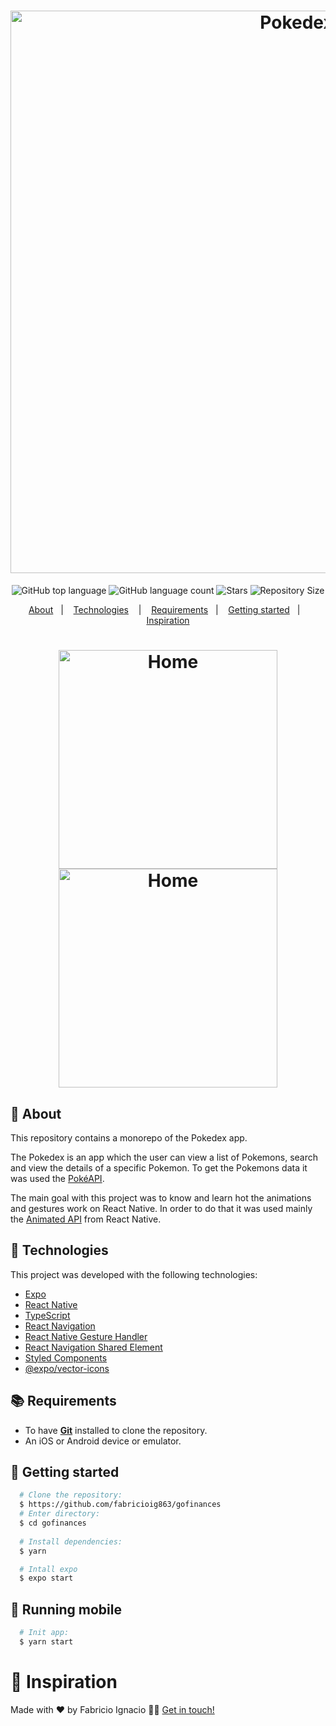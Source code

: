 <h1 align="center">
  <img alt="Pokedex" src="https://ik.imagekit.io/sxuezpnjxnfe/Gofinances_sZL2yr291.jpg?ik-sdk-version=javascript-1.4.3&updatedAt=1646350783109" width="900px" />
</h1>

<p align="center">
  <img alt="GitHub top language" src="https://img.shields.io/github/languages/top/MatheusPires99/pokedex">
  <img alt="GitHub language count" src="https://img.shields.io/github/languages/count/MatheusPires99/pokedex">
  <img alt="Stars" src="https://img.shields.io/github/stars/MatheusPires99/pokedex">
  <img alt="Repository Size" src="https://img.shields.io/github/repo-size/MatheusPires99/pokedex">
</p>

<p align="center">
  <a href="#page_with_curl-about">About</a>&nbsp;&nbsp;&nbsp;|&nbsp;&nbsp;&nbsp;
  <a href="#hammer-technologies">Technologies</a>
  &nbsp;&nbsp;&nbsp;|&nbsp;&nbsp;&nbsp;
  <a href="#books-requirements">Requirements</a>&nbsp;&nbsp;&nbsp;|&nbsp;&nbsp;&nbsp;
  <a href="#rocket-getting-started">Getting started</a>&nbsp;&nbsp;&nbsp;|&nbsp;&nbsp;&nbsp;
  <a href="#thought_balloon-inspiration">Inspiration</a>
</p>

<h1 align="center">
  <img alt="Home" src="https://res.cloudinary.com/fabricioig863/image/upload/v1646353179/20220303_205431_t6mxzu.gif" width="350px" />
  <img alt="Home" src="https://res.cloudinary.com/fabricioig863/image/upload/v1646353621/20220303_212553_j4jvli.gif" width="350px" />
</h1>

## :page_with_curl: About
This repository contains a monorepo of the Pokedex app.

The Pokedex is an app which the user can view a list of Pokemons, search and view the details of a specific Pokemon. To get the Pokemons data it was used the [PokéAPI](https://pokeapi.co/).

The main goal with this project was to know and learn hot the animations and gestures work on React Native. In order to do that it was used mainly the [Animated API](https://reactnative.dev/docs/animated) from React Native.

## :hammer: Technologies

This project was developed with the following technologies:

- [Expo](https://expo.io/)
- [React Native](https://reactnative.dev/)
- [TypeScript](https://www.typescriptlang.org/)
- [React Navigation](https://reactnavigation.org/)
- [React Native Gesture Handler](https://kmagiera.github.io/react-native-gesture-handler/)
- [React Navigation Shared Element](https://github.com/IjzerenHein/react-navigation-shared-element)
- [Styled Components](https://styled-components.com/)
- [@expo/vector-icons](https://docs.expo.io/guides/icons/)

## :books: Requirements
- To have [**Git**](https://git-scm.com/) installed to clone the repository.
- An iOS or Android device or emulator.

## :rocket: Getting started
``` bash
  # Clone the repository:
  $ https://github.com/fabricioig863/gofinances
  # Enter directory:
  $ cd gofinances
  
  # Install dependencies:
  $ yarn

  # Intall expo
  $ expo start
```

## :iphone: Running mobile
```bash
  # Init app:
  $ yarn start
```


# :thought_balloon: Inspiration
Made with ❤️ by Fabricio Ignacio 👋🏻 [Get in touch!](https://github.com/fabricioig863)
